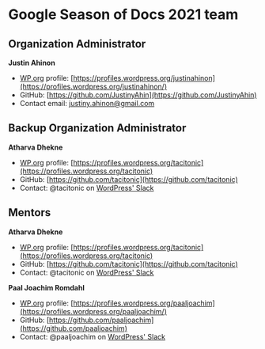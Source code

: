# Google Season of Docs 2021 team

## Organization Administrator

**Justin Ahinon**

- [WP.org](https://wordpress.org) profile: [https://profiles.wordpress.org/justinahinon](https://profiles.wordpress.org/justinahinon/)
- GitHub: [https://github.com/JustinyAhin](https://github.com/JustinyAhin)
- Contact email: [justiny.ahinon@gmail.com](mailto:justiny.ahinon@gmail.com)

## Backup Organization Administrator

**Atharva Dhekne**

- [WP.org](https://wordpress.org) profile: [https://profiles.wordpress.org/tacitonic](https://profiles.wordpress.org/tacitonic)
- GitHub: [https://github.com/tacitonic](https://github.com/tacitonic)
- Contact: @tacitonic on [WordPress' Slack](https://make.wordpress.org/chat/)

## Mentors

**Atharva Dhekne**

- [WP.org](https://wordpress.org) profile: [https://profiles.wordpress.org/tacitonic](https://profiles.wordpress.org/tacitonic)
- GitHub: [https://github.com/tacitonic](https://github.com/tacitonic)
- Contact: @tacitonic on [WordPress' Slack](https://make.wordpress.org/chat/)

**Paal Joachim Romdahl**

- [WP.org](https://wordpress.org) profile: [https://profiles.wordpress.org/paaljoachim](https://profiles.wordpress.org/paaljoachim/)
- GitHub: [https://github.com/paaljoachim](https://github.com/paaljoachim)
- Contact: @paaljoachim on [WordPress' Slack](https://make.wordpress.org/chat/)